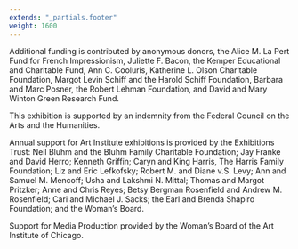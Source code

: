```yaml
---
extends: "_partials.footer"
weight: 1600
---
```

Additional funding is contributed by anonymous donors, the Alice M. La Pert Fund for French Impressionism, Juliette F. Bacon, the Kemper Educational and Charitable Fund, Ann C. Cooluris, Katherine L. Olson Charitable Foundation, Margot Levin Schiff and the Harold Schiff Foundation, Barbara and Marc Posner, the Robert Lehman Foundation, and David and Mary Winton Green Research Fund.

This exhibition is supported by an indemnity from the Federal Council on the Arts and the Humanities.
                                                                                                             
Annual support for Art Institute exhibitions is provided by the Exhibitions Trust: Neil Bluhm and the Bluhm Family Charitable Foundation; Jay Franke and David Herro; Kenneth Griffin; Caryn and King Harris, The Harris Family Foundation; Liz and Eric Lefkofsky; Robert M. and Diane v.S. Levy; Ann and Samuel M. Mencoff; Usha and Lakshmi N. Mittal; Thomas and Margot Pritzker; Anne and Chris Reyes; Betsy Bergman Rosenfield and Andrew M. Rosenfield; Cari and Michael J. Sacks; the Earl and Brenda Shapiro Foundation; and the Woman’s Board.

Support for Media Production provided by the Woman’s Board of the Art Institute of Chicago.
